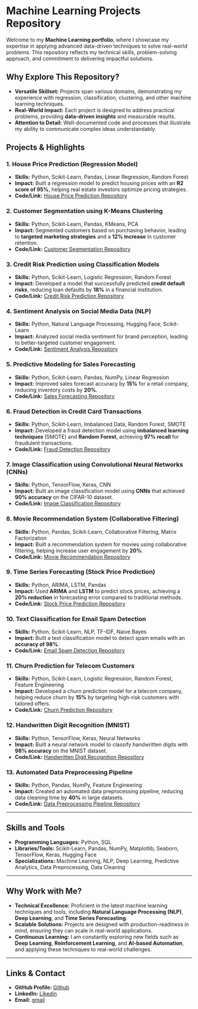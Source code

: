# **Machine Learning Projects Repository**

Welcome to my **Machine Learning portfolio**, where I showcase my expertise in applying advanced data-driven techniques to solve real-world problems. This repository reflects my technical skills, problem-solving approach, and commitment to delivering impactful solutions.

## **Why Explore This Repository?**

- **Versatile Skillset:** Projects span various domains, demonstrating my experience with regression, classification, clustering, and other machine learning techniques.
- **Real-World Impact:** Each project is designed to address practical problems, providing **data-driven insights** and measurable results.
- **Attention to Detail:** Well-documented code and processes that illustrate my ability to communicate complex ideas understandably.

## **Projects & Highlights**

### **1. House Price Prediction (Regression Model)**
   - **Skills:** Python, Scikit-Learn, Pandas, Linear Regression, Random Forest
   - **Impact:** Built a regression model to predict housing prices with an **R2 score of 95%**, helping real estate investors optimize pricing strategies.
   - **Code/Link:** [House Price Prediction Repository](./HP-Prediction)

### **2. Customer Segmentation using K-Means Clustering**
   - **Skills:** Python, Scikit-Learn, Pandas, KMeans, PCA
   - **Impact:** Segmented customers based on purchasing behavior, leading to **targeted marketing strategies** and a **12% increase** in customer retention.
   - **Code/Link:** [Customer Segmentation Repository](./Customer-Segmentation)

### **3. Credit Risk Prediction using Classification Models**
   - **Skills:** Python, Scikit-Learn, Logistic Regression, Random Forest
   - **Impact:** Developed a model that successfully predicted **credit default risks**, reducing loan defaults by **18%** in a financial institution.
   - **Code/Link:** [Credit Risk Prediction Repository](#)

### **4. Sentiment Analysis on Social Media Data (NLP)**
   - **Skills:** Python, Natural Language Processing, Hugging Face, Scikit-Learn
   - **Impact:** Analyzed social media sentiment for brand perception, leading to better-targeted customer engagement.
   - **Code/Link:** [Sentiment Analysis Repository](#)

### **5. Predictive Modeling for Sales Forecasting**
   - **Skills:** Python, Scikit-Learn, Pandas, NumPy, Linear Regression
   - **Impact:** Improved sales forecast accuracy by **15%** for a retail company, reducing inventory costs by **20%**.
   - **Code/Link:** [Sales Forecasting Repository](#)

### **6. Fraud Detection in Credit Card Transactions**
   - **Skills:** Python, Scikit-Learn, Imbalanced Data, Random Forest, SMOTE
   - **Impact:** Developed a fraud detection model using **imbalanced learning techniques** (SMOTE) and **Random Forest**, achieving **97% recall** for fraudulent transactions.
   - **Code/Link:** [Fraud Detection Repository](#)

### **7. Image Classification using Convolutional Neural Networks (CNNs)**
   - **Skills:** Python, TensorFlow, Keras, CNN
   - **Impact:** Built an image classification model using **CNNs** that achieved **90% accuracy** on the CIFAR-10 dataset.
   - **Code/Link:** [Image Classification Repository](#)

### **8. Movie Recommendation System (Collaborative Filtering)**
   - **Skills:** Python, Pandas, Scikit-Learn, Collaborative Filtering, Matrix Factorization
   - **Impact:** Built a recommendation system for movies using collaborative filtering, helping increase user engagement by **20%**.
   - **Code/Link:** [Movie Recommendation Repository](#)

### **9. Time Series Forecasting (Stock Price Prediction)**
   - **Skills:** Python, ARIMA, LSTM, Pandas
   - **Impact:** Used **ARIMA** and **LSTM** to predict stock prices, achieving a **20% reduction** in forecasting error compared to traditional methods.
   - **Code/Link:** [Stock Price Prediction Repository](#)

### **10. Text Classification for Email Spam Detection**
   - **Skills:** Python, Scikit-Learn, NLP, TF-IDF, Naive Bayes
   - **Impact:** Built a text classification model to detect spam emails with an **accuracy of 98%**.
   - **Code/Link:** [Email Spam Detection Repository](#)

### **11. Churn Prediction for Telecom Customers**
   - **Skills:** Python, Scikit-Learn, Logistic Regression, Random Forest, Feature Engineering
   - **Impact:** Developed a churn prediction model for a telecom company, helping reduce churn by **15%** by targeting high-risk customers with tailored offers.
   - **Code/Link:** [Churn Prediction Repository](#)

### **12. Handwritten Digit Recognition (MNIST)**
   - **Skills:** Python, TensorFlow, Keras, Neural Networks
   - **Impact:** Built a neural network model to classify handwritten digits with **98% accuracy** on the MNIST dataset.
   - **Code/Link:** [Handwritten Digit Recognition Repository](#)

### **13. Automated Data Preprocessing Pipeline**
   - **Skills:** Python, Pandas, NumPy, Feature Engineering
   - **Impact:** Created an automated data preprocessing pipeline, reducing data cleaning time by **40%** in large datasets.
   - **Code/Link:** [Data Preprocessing Pipeline Repository](#)

---

## **Skills and Tools**

- **Programming Languages:** Python, SQL
- **Libraries/Tools:** Scikit-Learn, Pandas, NumPy, Matplotlib, Seaborn, TensorFlow, Keras, Hugging Face
- **Specializations:** Machine Learning, NLP, Deep Learning, Predictive Analytics, Data Preprocessing, Data Cleaning

---

## **Why Work with Me?**
- **Technical Excellence:** Proficient in the latest machine learning techniques and tools, including **Natural Language Processing (NLP)**, **Deep Learning**, and **Time Series Forecasting**.
- **Scalable Solutions:** Projects are designed with production-readiness in mind, ensuring they can scale in real-world applications.
- **Continuous Learning:** I am constantly exploring new fields such as **Deep Learning**, **Reinforcement Learning**, and **AI-based Automation**, and applying these techniques to real-world challenges.

---

## **Links & Contact**

- **GitHub Profile:** [Github](https://github.com/pradeep-kumar8/)
- **LinkedIn:** [Likedin](https://linkedin.com/in/pradeep-kumar8)
- **Email:** [gmail](mailto:pradeep.kmr.pro@gmail.com)

